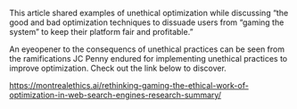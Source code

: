 This article shared examples of unethical optimization while discussing “the good and bad optimization techniques to dissuade users from “gaming the system” to keep their platform fair and profitable.”

An eyeopener to the consequencs of unethical practices can be seen from the ramifications JC Penny endured for implementing unethical practices to improve optimization. Check out the link below to discover.



https://montrealethics.ai/rethinking-gaming-the-ethical-work-of-optimization-in-web-search-engines-research-summary/